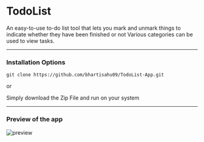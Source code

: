 # TodoList

An easy-to-use to-do list tool that lets you mark and unmark things to indicate whether they have been finished or not Various categories can be used to view tasks.

<hr />

### Installation Options

```
git clone https://github.com/bhartisahu09/TodoList-App.git
```
or

Simply download the Zip File and run on your system
<hr />


### Preview of the app
 ![preview](https://user-images.githubusercontent.com/65110262/218327358-279c9355-db52-4f30-9a77-3538faba928a.png)
